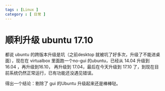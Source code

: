 ```yaml
---
tags : [Linux ]
category : [ 日常 ]
---
```



顺利升级 ubuntu 17.10
============

都说 ubuntu 的跨版本升级是坑（之前desktop 就被坑了好多次，升级了不能进桌面），现在在 virtualbox 里面跑一个no-gui 的ubuntu，已经从 14.04 升级到 16.04 ，再升级到16.10， 再升级到 17.04，最后在今天升级到 17.10 了，到现在目前系统仍然正常运行，已有功能还没遇见错误。

得出一个结论：剔除了 gui 的Ubuntu 升级起来还是棒棒哒。


